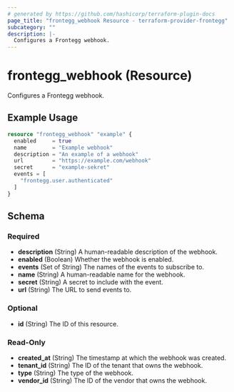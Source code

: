 ```yaml
---
# generated by https://github.com/hashicorp/terraform-plugin-docs
page_title: "frontegg_webhook Resource - terraform-provider-frontegg"
subcategory: ""
description: |-
  Configures a Frontegg webhook.
---
```


# frontegg_webhook (Resource)

Configures a Frontegg webhook.

## Example Usage

```terraform
resource "frontegg_webhook" "example" {
  enabled     = true
  name        = "Example webhook"
  description = "An example of a webhook"
  url         = "https://example.com/webhook"
  secret      = "example-sekret"
  events = [
    "frontegg.user.authenticated"
  ]
}
```

<!-- schema generated by tfplugindocs -->
## Schema

### Required

- **description** (String) A human-readable description of the webhook.
- **enabled** (Boolean) Whether the webhook is enabled.
- **events** (Set of String) The names of the events to subscribe to.
- **name** (String) A human-readable name for the webhook.
- **secret** (String) A secret to include with the event.
- **url** (String) The URL to send events to.

### Optional

- **id** (String) The ID of this resource.

### Read-Only

- **created_at** (String) The timestamp at which the webhook was created.
- **tenant_id** (String) The ID of the tenant that owns the webhook.
- **type** (String) The type of the webhook.
- **vendor_id** (String) The ID of the vendor that owns the webhook.


